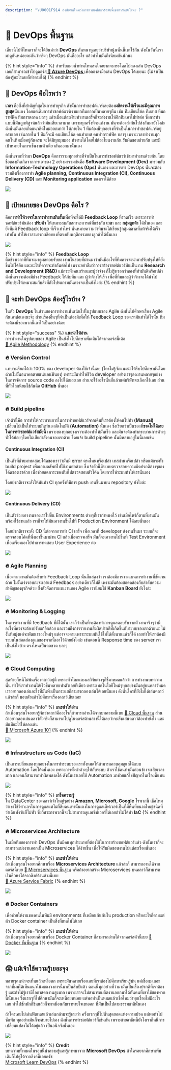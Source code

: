 ```yaml
---
description: "\U0001F914 สงสัยกันไหมว่าการทำซอฟต์แวร์สมัยนี้เขาทำกันยังไงนะ ?"
---
```


# 👶 DevOps พื้นฐาน

เดี๋ยวนี้ไปที่ไหนเราก็จะได้ยินคำว่า **DevOps** กันหนาหูเลยว่าบริษัทนู้นนั้นนี้เขาใช้กัน ดังนั้นวันนี้เรามาดูกันหน่อยละกันว่าจริงๆ DevOps มันคืออะไร แล้วทำไมมันถึงนิยมกันนักนะ

{% hint style="info" %}
สำหรับแมวน้ำท่านไหนสนใจอยากจะกระโดดไปลองเล่น DevOps เลยก็สามารถเข้าไปดูคอร์ส[ **👶 Azure DevOps** ](https://saladpuk.gitbook.io/learn/cloud/azure-devops)เพื่อลองลงมือเล่น DevOps ได้เบยนะ \(ไม่จำเป็นต้องรู้อะไรเลยก็ทำตามได้\)
{% endhint %}

## 🤔 DevOps คือไรหว่า ?

**เวลา** คือสิ่งที่สำคัญที่สุดในการทำธุรกิจ ดังนั้นการทำซอฟต์แวร์เลยต้อง**ผลิตงานให้เร็วและมีคุณภาพสูงสุด**นั่นเอง โดยแต่เดิมการทำซอฟต์แวร์เราแยกทีมออกเป็นหลายๆทีม เช่น ทีมเขียนโค้ด ทีมเทส ทีมกราฟฟิค ทีมการตลาด บลาๆ แล้วเมื่อแต่ละฝ่ายทำงานเสร็จก็จะส่งงานให้อีกทีมเอาไปทำต่อ ซึ่งการทำแบบนี้มันถูกพิสูจน์แล้วว่ามันเสียเวลามาก เพราะทุกครั้งที่จะแก้งาน มันจะต้องส่งกันไปส่งกันมายังไงล่ะ ดังนั้นมันเลยเกิดแนวคิดใหม่ออกมาว่า ให้ภายใน 1 ทีมต้องมีทุกอย่างที่จำเป็นในการทำซอฟต์แวร์อยู่ครบเลย เช่นภายใน 1 ทีมก็จะมี คนเขียนโค้ด คนทำเทส คนทำกราฟฟิค บลาๆ เพราะเวลาทำงานทุกคนในทีมเมื่ออยู่กันครบ จะได้มีทุกมุมมอง ทำงานได้โดยไม่ต้องโยนงานกัน รับผิดชอบช่วยกัน และมีเป้าหมายในการเข็นงานตัวเดียวกันออกมานั่นเอง

ดังนั้นจากที่ว่ามา **DevOps** คือการรวมทุกอย่างที่จำเป็นในการทำซอฟต์แวร์เข้ามาทำงานด้วยกัน โดยชื่อของมันเกิดจากการเอาของ 2 อย่างมารวมกันคือ **Software Development \(Dev\)** มารวมกับ **Information-Technology Operations \(Ops\)** นั่นเอง และการทำ DevOps นั้นจะต้องรวมถึงเรื่องการทำ **Agile planning, Continuous Integration \(CI\), Continuous Delivery \(CD\)** และ **Monitoring application** ของเราได้ด้วย

![](../.gitbook/assets/image%20%2897%29.png)

## 🤔 เป้าหมายของ DevOps คือไร ?

คือการ**ทำให้วงจรในการทำงานมันสั้น**เพื่อที่จะได้มี **Feedback Loop** ที่รวดเร็ว เพราะการทำซอฟต์แวร์มันต้อง **ปรับตัว** ให้เหมาะสมกับสถานะการณ์ที่แข่งกับ **เวล**า และ **กลุ่มลูกค้า** ได้นั่นเอง และยิ่งทีมมี Feedback loop ที่เร็วเท่าไหร่ นั่นหมายความว่าทีมจะได้เรียนรู้กลุ่มตลาดที่แท้จริงได้เร็วเท่านั้น ทำให้เราสามารถผลิตของที่ตรงกับพฤติกรรมของลูกค้าได้นั่นเอง

![](../.gitbook/assets/image%20%28312%29.png)

{% hint style="info" %}
**Feedback Loop**  
คือช่วงเวลาที่ทีมจะมาดูผลตอบรับของงานในรอบที่ผ่านมาว่ามันมีอะไรที่ทีมควรจะนำมาปรับปรุงให้ดียิ่งขึ้นไปได้อีก และอะไรที่ควรจะทำกันต่อไป เพราะอย่าลืมว่าการสร้างซอฟต์แวร์มันเป็นงาน **Research and Development \(R&D\)** แม้กระทั่งคนสร้างและผู้ว่าจ้าง ก็ไม่รู้หรอกว่าของที่ทำมันดีหรือเปล่า ดังนั้นเราจะต้องมีช่วง Feedback ให้กับทีม และ ผู้ว่าจ้างให้เร็ว เพื่อที่ทีมและผู้ว่าจ้างจะได้นำไปปรับปรุงให้เหมาะสมกับสิ่งที่ตัวโปรแกรมมันควรจะเป็นยังไงล่ะ
{% endhint %}

## 🤔 จะทำ DevOps ต้องรู้ไรบ้าง ?

ในตัว **DevOps** ในส่วนของการทำงานนั้นเน้นไปในรูปแบบของ Agile ดังนั้นไปศึกษาเรื่อง Agile กันเอาต่อเองนะจ๊ะ ส่วนเรื่องอื่นๆที่จำเป็นต้องมีเพื่อให้ Feedback Loop ของเรามันทำได้ไวนั้น ทีมจะต้องมีของพวกนี้เอาไว้เป็นอย่างน้อย

{% hint style="success" %}
**แนะนำให้อ่าน**  
การทำงานในรูปแบบของ Agile เป็นยังไงไปศึกษาเพิ่มเติมได้จากคอร์สนี้เด้อ  
[👦 Agile Methodology](https://saladpuk.gitbook.io/learn/basic/agile-methodology)
{% endhint %}

### 🔥 Version Control

แทบจะเรียกได้ว่า 100% ของ developer ต้องใช้เจ้านี้เลย \(ใครไม่รู้จักแนะนำให้รีบไปศึกษามันโดยด่วนไม่งั้นอนาคตตายแน่นอนฟันธง\) เพราะมันทำให้ชีวิต developer อย่างเราๆลดงานหลายๆอย่างในการจัดการ source code ลงไปได้เยอะเลย ส่วนจะใช้อะไรนั้นก็แล้วแต่บริษัทจะเลือกใช้เลย ส่วนที่ทั่วโลกนิยมใช้กันคือ **GitHub** นั่นเอง

![](../.gitbook/assets/image%20%28441%29.png)

### 🔥 Build pipeline

เจ้าตัวนี้คือ การทำให้กระบวนการในการทำซอฟต์แวร์จากเดิมที่เราต้องให้คนไปทำ **\(Manual\)** เปลี่ยนไปเป็นให้ระบบมันทำเองอัตโนมัติ **\(Automation\)** นั่นเอง ซึ่งเรียกว่าเป็นของที่**ขาดไม่ได้เลยในการทำซอฟต์แวร์สมัยนี้** เพราะของทุกอย่างเราจะต้องทำให้มันเร็ว และมันจะต้องทำกระบวนการต่างๆซ้ำได้บ่อยๆโดยไม่เสียกำลังคนของเราด้วย โดยเจ้า build pipeline นั้นมีหลายอยู่ในนี้เลยเช่น

#### Continuous Integration \(CI\)

เป็นตัวที่ช่วยมาทดสอบโค้ดของเราว่ามันมี error ตรงไหนหรือเปล่า เทสผ่านหรือเปล่า หรือแม้กระทั่ง build project เพื่อเอาผลลัพท์ไปใช้งานต่อด้วย ซึ่งเจ้าตัวนี้มีระบบตรวจสอบความผิดปรกติต่างๆของโค้ดของเราด้วย เพื่อช่วยลดภาระของทีมไปตรวจสอบตัวโค้ด โดยการให้ระบบทำให้เรานั่นเอง 

โดยปรกติเราจะสั่งให้มันทำ CI ทุกครั้งที่มีการ push งานขึ้นมาบน repository ยังไงล่ะ

![](../.gitbook/assets/image%20%28527%29.png)

#### Continuous Delivery \(CD\)

เป็นตัวช่วยเอางานของเราไปขึ้น Environments ต่างๆที่เรากำหนดไว้ เช่นเมื่อไหร่ก็ตามที่งานมันพร้อมใช้งานแล้ว เราก็จะให้มันเอางานขึ้นไปที่ Production Environment ได้เลยนั่นเอง

โดยปรกติเราจะตั้ง CD นี้ต่อจากการทำ CI เสร็จ เพื่อเวลาที่ developer ส่งงานขึ้นมา ระบบก็จะตรวจสอบโค้ดที่พึ่งเอาขึ้นมาผ่าน CI แล้วเมื่อตรวจเสร็จ มันก็จะเอางานไปขึ้นที่ Test Environment เพื่อเตรียมเอาไปทำการทดสอบ User Experience ต่อ

![](../.gitbook/assets/image%20%28245%29.png)

### 🔥 Agile Planning

เนื่องจากงานมันต้องรีบทำ Feedback Loop นั่นก็แสดงว่า เราต้องมีการวางแผนการทำงานที่ชัดเจนด้วย ไม่งั้นเร่งรอบกะจะเอาแต่ Feedback อย่างเดียวก็ไม่ดี เพราะมันต้องสอดคล้องกับลำดับความสำคัญของธุรกิจด้วย ซึ่งตัวจัดการแผนงานของ Agile เรานิยมใช้ **Kanban Board** ยังไงล่ะ

![](../.gitbook/assets/image%20%28226%29.png)

### 🔥 Monitoring & Logging

ในการทำงานที่มี feedback ที่ดีได้นั้น เราก็จำเป็นที่จะต้องทำการดูผลตอบรับจากตัวงานจริงๆว่ามีอะไรที่ควรจะต้องปรับแก้อีกด้วย และรวมถึงการรายงานสิ่งผิดปรกติที่เกิดขึ้นกับระบบของเราด้วยนะ ไม่งั้นทีมมุ่งแต่จะพัฒนาของใหม่ๆ แต่อาจจะตายเพราะระบบมันใช้ไม่ได้ตั้งนานแล้วก็ได้ เลยทำให้เราต้องมีระบบในสอดส่องดูแลของพวกนี้เอาไว้ด้วยยังไงล่ะ เช่นตอนนี้ Response time ของ server เราเป็นยังไงบ้าง ตรงไหนเป็นคอขวด บลาๆ

![](../.gitbook/assets/image%20%28318%29.png)

### 🔥 Cloud Computing

สุดท้ายก็หนีไม่พ้นเรื่องคลาว์อยู่ดี เพราะทั่วโลกและผลวิจัยต่างๆก็ชี้มาหมดแล้วว่า การทำงานบทความนั้น ทำให้เราทำงานได้เร็วขึ้นหลายเท่าตัวเลยทีเดียว เพราะเทคโนโลยีใหม่ๆทุกอย่างมันอยู่บนคลาว์หมด เราอยากลองเล่นอะไรที่มันพึ่งเป็นกระแสก็สามารถลองเล่นได้เลยนั่นเอง ดังนั้นใครที่ยังไม่ได้เล่นคลาว์แล้วล่ะก็ มอบตัวแล้วไปศึกษาเรื่องคลาว์เสียเถอะ

{% hint style="info" %}
**แนะนำให้อ่าน**  
ถ้าเพื่อนๆสนใจอยากรู้จักว่าคลาว์คืออะไรก็สามารถอ่านได้จากบทความนี้เบย [👶 Cloud พื้นฐาน](https://saladpuk.gitbook.io/learn/basic/cloud101) ส่วนถ้าอยากลองเล่นคลาว์ตัวจริงก็สามารถไปดูในคอร์สด้านล่างนี้ได้เลยว่าจะเริ่มเล่นคลาว์ต้องทำยังไง และมันมีอะไรให้ลองเล่น  
[👶 Microsoft Azure 101](https://saladpuk.gitbook.io/learn/cloud/azure101)
{% endhint %}

![](../.gitbook/assets/image%20%28414%29.png)

### 🔥 Infrastructure as Code \(IaC\)

เป็นการเปลี่ยนของทุกอย่างในการทำระบบของเราทั้งหมดให้สามารถควบคุมดูแลได้แบบ Automation โดยโค้ดนั่นเอง เพราะการตั้งค่าต่างๆให้กับระบบ ถ้าเราใช้คนทำมันค่อนข้างจะเสียเวลามาก และคนก็สามารถทำผิดพลาดได้ ดังนั้นเราเลยใช้ Automation มาช่วยแก้ไขปัญหาในเรื่องนี้แทน

![](../.gitbook/assets/image%20%28220%29.png)

{% hint style="info" %}
**เกร็ดความรู้**  
ใน DataCenter ของคลาว์เจ้าใหญ่ๆอย่าง **Amazon, Microsoft, Google** ไรพวกนี้ เชื่อไหมว่าเขาใช้วิศวะกรในการดูแลแค่ไม่กี่สิบคนเท่านั้นเองในการดูแลเซิฟเวอร์เป็นที่มีพื้นที่ขนาดใหญ่ชนิดที่ว่าเดินทั้งวันก็ไม่ทั่ว ซึ่งวิศวะกรพวกนี้จะไม่สามารถดูแลเซิฟเวอร์ได้เลยถ้าไม่ได้ทำ **IaC**
{% endhint %}

### 🔥 Microservices Architecture

ในเมื่อทีมของการทำ DevOps นั้นมีคนทุกประเภทที่ต้องใช้ในการสร้างซอฟต์แวร์แล้ว ดังนั้นเราก็จะสามารถแบ่งงานออกเป็น Microservices ได้ง่ายขึ้น เพื่อให้รับผิดชอบงานไปแต่ละเรื่องนั่นเอง

{% hint style="info" %}
**แนะนำให้อ่าน**  
ถ้าเพื่อนๆสนใจอยากศึกษาเรื่อง **Microservices Architecture** แล้วล่ะก็ สามารถอานได้จากคอร์สนี้เบย [👶 Microservices พื้นฐาน](https://saladpuk.gitbook.io/learn/basic/microservices) หรือถ้าอยากสร้าง Microservices บนคลาว์ก็สามารถเริ่มศึกษาได้จากลิงค์ด้านล่างนี้เบย  
[👶 Azure Service Fabric](https://saladpuk.gitbook.io/learn/cloud/azure-service-fabric)
{% endhint %}

![](../.gitbook/assets/image%20%2871%29.png)

### 🔥 Docker Containers

เพื่อช่วยให้งานของคนในทีมมี environments ที่เหมือนกันกับใน production หรืออะไรก็ตามแต่ ตัว Docker container เป็นสิ่งที่ขาดไม่ได้เลย

{% hint style="info" %}
**แนะนำให้อ่าน**  
ถ้าเพื่อนๆสนใจอยากศึกษาเรื่อง Docker Container ก็สามารถอ่านได้จากคอร์สตัวนี้เบย [👶 Docker ขั้นพื้นฐาน](https://saladpuk.gitbook.io/learn/basic/docker)
{% endhint %}

![](../.gitbook/assets/image%20%28195%29.png)

## 😱 แม้เจ้าใช้ความรู้เยอะจุง

หลายๆคนน่าจะเห็นแล้วเหงือตก เพราะมันหลายเรื่องเลยที่เราต้องไปศึกษาเรียนรู้มัน แต่เชื่อผมเถอะจากที่ผมได้เห็นแนวโน้มของวงการนี้มาเป็นสิบปีแล้ว ตอนนี้ทุกอย่างที่ว่ามามันเป็นเรื่องปรกติที่เราต้องรู้ และถ้าไม่รู้เรามีโอกาสตกงานสูงมาก เพราะเราจะไม่สามารถผลิตงานออกมาได้ทันคนที่เขาใช้ของพวกนี้นั่นเอง ซึ่งแรกๆที่ไปศึกษามันก็จะเหนื่อยหน่อย แต่พอทำเป็นหมดแล้วเชื่อไหมว่าทุกเรื่องไม่มีอะไรเลย ทำไปซักพักก็ชินแล้วก็จะเหมือนกับเราหายใจเขาออก ที่มันเป็นไปตามธรรมชาตินั่นเอง

ถ้าใครเคยไปเล่นฟิตเนสแล้วเล่นกล้ามจะรู้เลยว่า ครั้งแรกๆที่ไปนั่นสุดยอดแห่งความปวด แต่พอทำไปซักพัก ทุกอย่างมันก็จะสบายไปเอง ดังนั้นการทำซอฟต์แวร์ก็เช่นกัน เพราะสายอาชีพนี้ยังไงเราก็หนีการเปลี่ยนแปลงไม่ได้อยู่แล้ว เป็นอนิจจังนั่นเอง

![](../.gitbook/assets/image%20%28408%29.png)

{% hint style="info" %}
**Credit**  
บทความทั้งหมดในรอบนี้นำความรู้และรู้ภาพมาจาก **Microsoft DevOps** ถ้าใครอยากศึกษาเพิ่มเติมก็ไปดูได้จากลิงค์นี้เลยครัช  
[Microsoft Learn DevOps](https://docs.microsoft.com/en-us/azure/devops/learn/what-is-devops)
{% endhint %}

